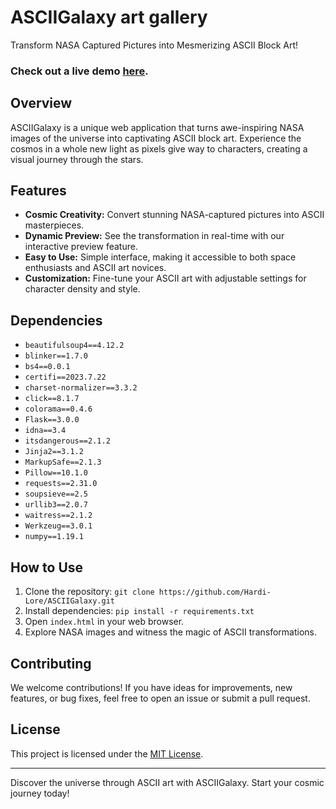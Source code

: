 # ASCIIGalaxy art gallery

Transform NASA Captured Pictures into Mesmerizing ASCII Block Art!

### Check out a live demo [here](https://asciigalaxy.onrender.com/).


## Overview

ASCIIGalaxy is a unique web application that turns awe-inspiring NASA images of the universe into captivating ASCII block art. Experience the cosmos in a whole new light as pixels give way to characters, creating a visual journey through the stars.

## Features

- **Cosmic Creativity:** Convert stunning NASA-captured pictures into ASCII masterpieces.
- **Dynamic Preview:** See the transformation in real-time with our interactive preview feature.
- **Easy to Use:** Simple interface, making it accessible to both space enthusiasts and ASCII art novices.
- **Customization:** Fine-tune your ASCII art with adjustable settings for character density and style.

## Dependencies

- `beautifulsoup4==4.12.2`
- `blinker==1.7.0`
- `bs4==0.0.1`
- `certifi==2023.7.22`
- `charset-normalizer==3.3.2`
- `click==8.1.7`
- `colorama==0.4.6`
- `Flask==3.0.0`
- `idna==3.4`
- `itsdangerous==2.1.2`
- `Jinja2==3.1.2`
- `MarkupSafe==2.1.3`
- `Pillow==10.1.0`
- `requests==2.31.0`
- `soupsieve==2.5`
- `urllib3==2.0.7`
- `waitress==2.1.2`
- `Werkzeug==3.0.1`
- `numpy==1.19.1`

## How to Use

1. Clone the repository: `git clone https://github.com/Hardi-Lore/ASCIIGalaxy.git`
2. Install dependencies: `pip install -r requirements.txt`
3. Open `index.html` in your web browser.
4. Explore NASA images and witness the magic of ASCII transformations.

## Contributing

We welcome contributions! If you have ideas for improvements, new features, or bug fixes, feel free to open an issue or submit a pull request.

## License

This project is licensed under the [MIT License](LICENSE).

---

Discover the universe through ASCII art with ASCIIGalaxy. Start your cosmic journey today!

